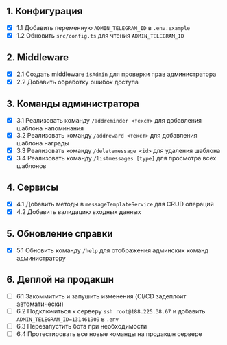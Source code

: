 ## 1. Конфигурация
- [x] 1.1 Добавить переменную `ADMIN_TELEGRAM_ID` в `.env.example`
- [x] 1.2 Обновить `src/config.ts` для чтения `ADMIN_TELEGRAM_ID`

## 2. Middleware
- [x] 2.1 Создать middleware `isAdmin` для проверки прав администратора
- [x] 2.2 Добавить обработку ошибок доступа

## 3. Команды администратора
- [x] 3.1 Реализовать команду `/addreminder <текст>` для добавления шаблона напоминания
- [x] 3.2 Реализовать команду `/addreward <текст>` для добавления шаблона награды
- [x] 3.3 Реализовать команду `/deletemessage <id>` для удаления шаблона
- [x] 3.4 Реализовать команду `/listmessages [type]` для просмотра всех шаблонов

## 4. Сервисы
- [x] 4.1 Добавить методы в `messageTemplateService` для CRUD операций
- [x] 4.2 Добавить валидацию входных данных

## 5. Обновление справки
- [x] 5.1 Обновить команду `/help` для отображения админских команд администратору

## 6. Деплой на продакшн
- [ ] 6.1 Закоммитить и запушить изменения (CI/CD задеплоит автоматически)
- [ ] 6.2 Подключиться к серверу `ssh root@188.225.38.67` и добавить `ADMIN_TELEGRAM_ID=131461909` в `.env`
- [ ] 6.3 Перезапустить бота при необходимости
- [ ] 6.4 Протестировать все новые команды на продакшн сервере
